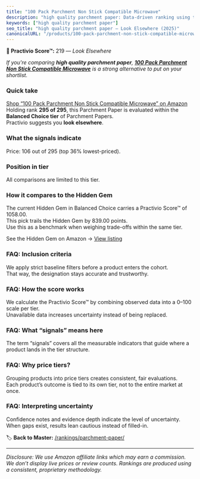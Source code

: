 ```yaml
---
title: "100 Pack Parchment Non Stick Compatible Microwave"
description: "high quality parchment paper: Data-driven ranking using the Practivio Score™. Positioned by quality, value, demand, findability, momentum."
keywords: ["high quality parchment paper"]
seo_title: "high quality parchment paper — Look Elsewhere (2025)"
canonicalURL: "/products/100-pack-parchment-non-stick-compatible-microwave-B0FNX5B3FT/"
---
```


**🚫 Practivio Score™:** 219 — _Look Elsewhere_


*If you're comparing **high quality parchment paper**, **[100 Pack Parchment Non Stick Compatible Microwave](https://www.amazon.com/dp/B0FNX5B3FT?tag=practivio-20)** is a strong alternative to put on your shortlist.*
### Quick take
[Shop “100 Pack Parchment Non Stick Compatible Microwave” on Amazon](https://www.amazon.com/dp/B0FNX5B3FT?tag=practivio-20)
Holding rank **295 of 295**, this Parchment Paper is evaluated within the **Balanced Choice tier** of Parchment Papers.  
Practivio suggests you **look elsewhere**.

### What the signals indicate
Price: 106 out of 295 (top 36% lowest-priced).  

### Position in tier
All comparisons are limited to this tier.

### How it compares to the Hidden Gem
The current Hidden Gem in Balanced Choice carries a Practivio Score™ of 1058.00.  
This pick trails the Hidden Gem by 839.00 points.  
Use this as a benchmark when weighing trade-offs within the same tier.  

See the Hidden Gem on Amazon → [View listing](https://www.amazon.com/dp/B0B6PLG6G2?tag=practivio-20)

### FAQ: Inclusion criteria
We apply strict baseline filters before a product enters the cohort.  
That way, the designation stays accurate and trustworthy.

### FAQ: How the score works
We calculate the Practivio Score™ by combining observed data into a 0–100 scale per tier.  
Unavailable data increases uncertainty instead of being replaced.

### FAQ: What “signals” means here
The term “signals” covers all the measurable indicators that guide where a product lands in the tier structure.

### FAQ: Why price tiers?
Grouping products into price tiers creates consistent, fair evaluations.  
Each product’s outcome is tied to its own tier, not to the entire market at once.

### FAQ: Interpreting uncertainty
Confidence notes and evidence depth indicate the level of uncertainty.  
When gaps exist, results lean cautious instead of filled-in.


🏷️ **Back to Master:** [/rankings/parchment-paper/](/rankings/parchment-paper/)

---
_Disclosure: We use Amazon affiliate links which may earn a commission. We don’t display live prices or review counts. Rankings are produced using a consistent, proprietary methodology._
